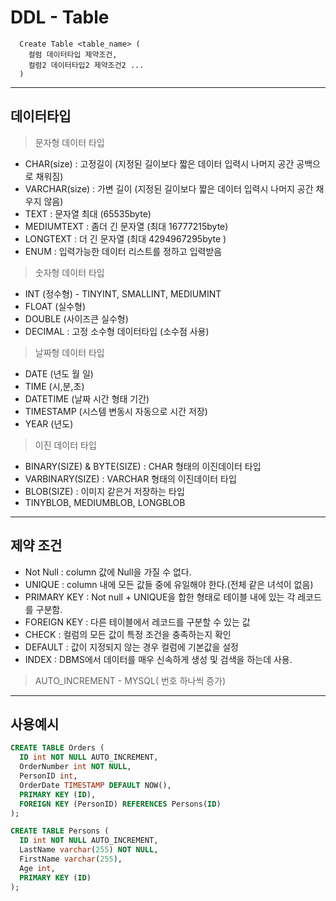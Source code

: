 # DDL - Table

```
  Create Table <table_name> (
    컬럼 데이터타입 제약조건,
    컬럼2 데이터타입2 제약조건2 ...
  )
```

---

## 데이터타입

> 문자형 데이터 타입

- CHAR(size) : 고정길이 (지정된 길이보다 짧은 데이터 입력시 나머지 공간 공백으로 채워짐)
- VARCHAR(size) : 가변 길이 (지정된 길이보다 짧은 데이터 입력시 나머지 공간 채우지 않음)
- TEXT : 문자열 최대 (65535byte)
- MEDIUMTEXT : 좀더 긴 문자열 (최대 16777215byte)
- LONGTEXT : 더 긴 문자열 (최대 4294967295byte )
- ENUM : 입력가능한 데이터 리스트를 정하고 입력받음

> 숫자형 데이터 타입

- INT (정수형) - TINYINT, SMALLINT, MEDIUMINT
- FLOAT (실수형)
- DOUBLE (사이즈큰 실수형)
- DECIMAL : 고정 소수형 데이터타입 (소수점 사용)

> 날짜형 데이터 타입

- DATE (년도 월 일)
- TIME (시,분,초)
- DATETIME (날짜 시간 형태 기간)
- TIMESTAMP (시스템 변동시 자동으로 시간 저장)
- YEAR (년도)

> 이진 데이터 타입

- BINARY(SIZE) & BYTE(SIZE) : CHAR 형태의 이진데이터 타입
- VARBINARY(SIZE) : VARCHAR 형태의 이진데이터 타입
- BLOB(SIZE) : 이미지 같은거 저장하는 타입
- TINYBLOB, MEDIUMBLOB, LONGBLOB

---

## 제약 조건

- Not Null : column 값에 Null을 가질 수 없다.
- UNIQUE : column 내에 모든 값들 중에 유일해야 한다.(전체 같은 녀석이 없음)
- PRIMARY KEY : Not null + UNIQUE을 합한 형태로 테이블 내에 있는 각 레코드를 구분함.
- FOREIGN KEY : 다른 테이블에서 레코드를 구분할 수 있는 값
- CHECK : 컬럼의 모든 값이 특정 조건을 충족하는지 확인
- DEFAULT : 값이 지정되지 않는 경우 컬럼에 기본값을 설정
- INDEX : DBMS에서 데이터를 매우 신속하게 생성 및 검색을 하는데 사용.

> AUTO_INCREMENT - MYSQL( 번호 하나씩 증가)

---

## 사용예시

```SQL
CREATE TABLE Orders (
  ID int NOT NULL AUTO_INCREMENT,
  OrderNumber int NOT NULL,
  PersonID int,
  OrderDate TIMESTAMP DEFAULT NOW(),
  PRIMARY KEY (ID),
  FOREIGN KEY (PersonID) REFERENCES Persons(ID)
);
```

```SQL
CREATE TABLE Persons (
  ID int NOT NULL AUTO_INCREMENT,
  LastName varchar(255) NOT NULL,
  FirstName varchar(255),
  Age int,
  PRIMARY KEY (ID)
);
```
